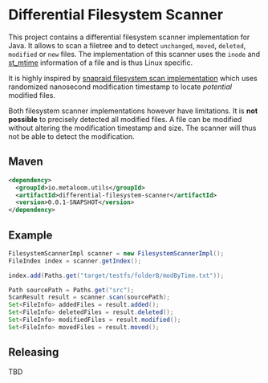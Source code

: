 # Differential Filesystem Scanner

This project contains a differential filesystem scanner implementation for Java. It allows to scan a filetree and to detect `unchanged`, `moved`, `deleted`, `modified` or `new` files. The implementation of this scanner uses the `inode` and [st_mtime](https://man7.org/linux/man-pages/man2/stat.2.html#:~:text=of%20file%20data.-,st_mtime,-This%20is%20the) information of a file and is thus Linux specific.

It is highly inspired by [snapraid filesystem scan implementation](https://github.com/amadvance/snapraid/blob/9bc570eeb3ce6d1d4d3e491b49a4c12488920cbe/cmdline/scan.c#L741) which uses randomized nanosecond modification timestamp to locate *potential* modified files.

Both filesystem scanner implementations however have limitations. It is **not possible** to precisely detected all modified files. A file can be modified without altering the modification timestamp and size. The scanner will thus not be able to detect the modification.

## Maven

```xml
<dependency>
  <groupId>io.metaloom.utils</groupId>
  <artifactId>differential-filesystem-scanner</artifactId>
  <version>0.0.1-SNAPSHOT</version>
</dependency>
```

## Example

```java
FilesystemScannerImpl scanner = new FilesystemScannerImpl();
FileIndex index = scanner.getIndex();

index.add(Paths.get("target/testfs/folderB/modByTime.txt"));

Path sourcePath = Paths.get("src");
ScanResult result = scanner.scan(sourcePath);
Set<FileInfo> addedFiles = result.added();
Set<FileInfo> deletedFiles = result.deleted();
Set<FileInfo> modifiedFiles = result.modified();
Set<FileInfo> movedFiles = result.moved();
```

## Releasing

TBD
